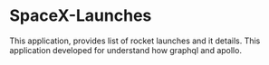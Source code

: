 # SpaceX-Launches
This application, provides list of rocket launches and it details. This application developed for understand how graphql and apollo. 
